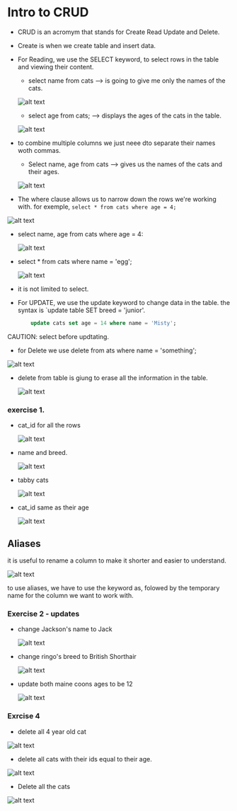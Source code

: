 # Intro to CRUD
* CRUD is an acromym that stands for  Create Read Update and Delete.
* Create is when we create table and insert data.
* For Reading, we use the SELECT keyword, to select rows in the table and viewing their content.
    * select name from cats --> is going to give me only the names of the cats.
    
     ![alt text](../imgs/image-1.png)

    * select age from cats; --> displays the ages of the cats in the table.
    
    ![alt text](../imgs/image-2.png)
* to combine multiple columns we just neee dto separate their names woth commas.
    * Select name, age from cats --> gives us the names of the cats and their ages.
    
    ![alt text](../imgs/image-3.png)
* The where clause allows us to narrow down the rows we're working with. for exemple, `select * from cats where age = 4;`

 ![alt text](../imgs/image-4.png)

* select name, age from cats where age = 4:

    ![alt text](../imgs/image-5.png)

* select * from cats where name = 'egg';

    ![alt text](../imgs/image-6.png)

* it is not limited to select.

* For UPDATE, we use the update keyword to change data in the table. the syntax is `update table SET breed = 'junior'.

    ```sql
        update cats set age = 14 where name = 'Misty';
    ```
CAUTION: select before updtating.

* for Delete we use delete from  ats where name = 'something'; 

![alt text](../imgs/image-15.png)

* delete from table is giung to erase all the information in the table.

    ![alt text](./imgs/image-16.png)

### exercise 1.

* cat_id for all the rows

    ![alt text](../imgs/image-7.png)

* name and breed.

    ![alt text](../imgs/image-8.png)

* tabby cats

    ![alt text](../imgs/image-9.png)

* cat_id same as their age

    ![alt text](../imgs/image-10.png)

## Aliases

 it is useful to rename a column to make it shorter and easier to understand.
    
![alt text](../imgs/image-11.png)

to use aliases, we have to use the keyword as, folowed by the temporary name for the column we want to work with.

### Exercise 2 - updates

* change Jackson's name to Jack

    ![alt text](../imgs/image-12.png)

* change ringo's breed to British Shorthair

    ![alt text](../imgs/image-13.png)

* update both maine coons ages to be 12

    ![alt text](../imgs/image-14.png)


### Exrcise 4
* delete all 4 year old cat

![alt text](../imgs/image-17.png)

* delete all cats with their ids equal to their age.

![alt text](../imgs/image-18.png)

* Delete all the cats

![alt text](../imgs/image-19.png)


